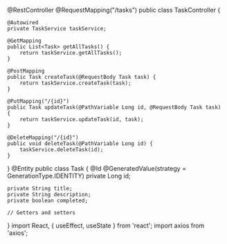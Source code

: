 
@RestController
@RequestMapping("/tasks")
public class TaskController {

    @Autowired
    private TaskService taskService;

    @GetMapping
    public List<Task> getAllTasks() {
        return taskService.getAllTasks();
    }

    @PostMapping
    public Task createTask(@RequestBody Task task) {
        return taskService.createTask(task);
    }

    @PutMapping("/{id}")
    public Task updateTask(@PathVariable Long id, @RequestBody Task task) {
        return taskService.updateTask(id, task);
    }

    @DeleteMapping("/{id}")
    public void deleteTask(@PathVariable Long id) {
        taskService.deleteTask(id);
    }
}
@Entity
public class Task {
    @Id
    @GeneratedValue(strategy = GenerationType.IDENTITY)
    private Long id;

    private String title;
    private String description;
    private boolean completed;

    // Getters and setters
}
import React, { useEffect, useState } from 'react';
import axios from 'axios';

